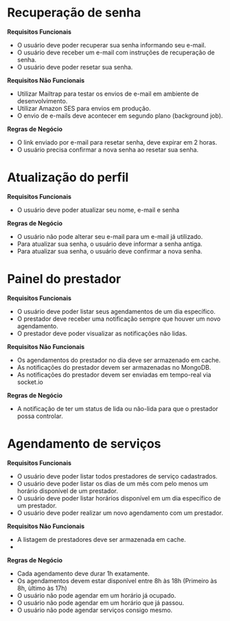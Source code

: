 # Recuperação de senha

**Requisitos Funcionais**
- O usuário deve poder recuperar sua senha informando seu e-mail.
- O usuário deve receber um e-mail com instruções de recuperação de senha.
- O usuário deve poder resetar sua senha.

**Requisitos Não Funcionais**
- Utilizar Mailtrap para testar os envios de e-mail em ambiente de desenvolvimento.
- Utilizar Amazon SES para envios em produção.
- O envio de e-mails deve acontecer em segundo plano (background job).

**Regras de Negócio**
- O link enviado por e-mail para resetar senha, deve expirar em 2 horas.
- O usuário precisa confirmar a nova senha ao resetar sua senha.

# Atualização do perfil

**Requisitos Funcionais**
- O usuário deve poder atualizar seu nome, e-mail e senha

**Regras de Negócio**
- O usuário não pode alterar seu e-mail para um e-mail já utilizado.
- Para atualizar sua senha, o usuário deve informar a senha antiga.
- Para atualizar sua senha, o usuário deve confirmar a nova senha.

# Painel do prestador

**Requisitos Funcionais**
- O usuário deve poder listar seus agendamentos de um dia específico.
- O prestador deve receber uma notificação sempre que houver um novo agendamento.
- O prestador deve poder visualizar as notificações não lidas.

**Requisitos Não Funcionais**
- Os agendamentos do prestador no dia deve ser armazenado em cache.
- As notificações do prestador devem ser armazenadas no MongoDB.
- As notificações do prestador devem ser enviadas em tempo-real via socket.io

**Regras de Negócio**
- A notificação de ter um status de lida ou não-lida para que o prestador possa controlar.

# Agendamento de serviços

**Requisitos Funcionais**
- O usuário deve poder listar todos prestadores de serviço cadastrados.
- O usuário deve poder listar os dias de um mês com pelo menos um horário disponível de um prestador.
- O usuário deve poder listar horários disponível em um dia específico de um prestador.
- O usuário deve poder realizar um novo agendamento com um prestador.

**Requisitos Não Funcionais**
- A listagem de prestadores deve ser armazenada em cache.
-

**Regras de Negócio**
- Cada agendamento deve durar 1h exatamente.
- Os agendamentos devem estar disponível entre 8h às 18h (Primeiro às 8h, ùltimo às 17h)
- O usuário não pode agendar em um horário já ocupado.
- O usuário não pode agendar em um horário que já passou.
- O usuário não pode agendar serviços consigo mesmo.

